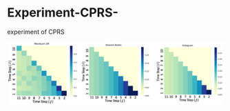 # Experiment-CPRS-
experiment of CPRS


![image](https://github.com/hsuchengmath/Experiment-CPRS-/blob/master/V1.png)
